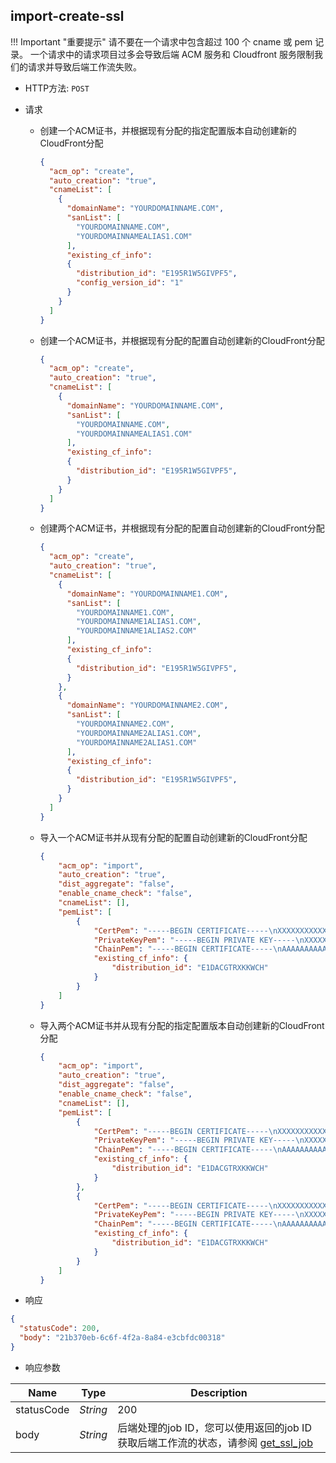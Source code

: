 ## import-create-ssl

!!! Important "重要提示"
    请不要在一个请求中包含超过 100 个 cname 或 pem 记录。 一个请求中的请求项目过多会导致后端 ACM 服务和 Cloudfront 服务限制我们的请求并导致后端工作流失败。

- HTTP方法: `POST`

- 请求

  - 创建一个ACM证书，并根据现有分配的指定配置版本自动创建新的CloudFront分配

    ``` json
    {
      "acm_op": "create",   
      "auto_creation": "true", 
      "cnameList": [  
        {
          "domainName": "YOURDOMAINNAME.COM", 
          "sanList": [
            "YOURDOMAINNAME.COM",
            "YOURDOMAINNAMEALIAS1.COM"
          ],
          "existing_cf_info": 
          {
            "distribution_id": "E195R1W5GIVPF5", 
            "config_version_id": "1"
          }
        }
      ]
    }
    ```

  - 创建一个ACM证书，并根据现有分配的配置自动创建新的CloudFront分配

    ``` json
    {
      "acm_op": "create",   
      "auto_creation": "true", 
      "cnameList": [  
        {
          "domainName": "YOURDOMAINNAME.COM", 
          "sanList": [
            "YOURDOMAINNAME.COM",
            "YOURDOMAINNAMEALIAS1.COM"
          ],
          "existing_cf_info": 
          {
            "distribution_id": "E195R1W5GIVPF5", 
          }
        }
      ]
    }
    ```

  - 创建两个ACM证书，并根据现有分配的配置自动创建新的CloudFront分配

    ``` json
    {
      "acm_op": "create",   
      "auto_creation": "true", 
      "cnameList": [  
        {
          "domainName": "YOURDOMAINNAME1.COM", 
          "sanList": [
            "YOURDOMAINNAME1.COM",
            "YOURDOMAINNAME1ALIAS1.COM",
            "YOURDOMAINNAME1ALIAS2.COM" 
          ],
          "existing_cf_info": 
          {
            "distribution_id": "E195R1W5GIVPF5", 
          }
        },
        {
          "domainName": "YOURDOMAINNAME2.COM", 
          "sanList": [
            "YOURDOMAINNAME2.COM",
            "YOURDOMAINNAME2ALIAS1.COM",
            "YOURDOMAINNAME2ALIAS1.COM" 
          ],
          "existing_cf_info": 
          {
            "distribution_id": "E195R1W5GIVPF5", 
          }
        }
      ]
    }
    ```

  - 导入一个ACM证书并从现有分配的配置自动创建新的CloudFront分配

    ``` json
    {
        "acm_op": "import",
        "auto_creation": "true",
        "dist_aggregate": "false",
        "enable_cname_check": "false",
        "cnameList": [],
        "pemList": [
            {
                "CertPem": "-----BEGIN CERTIFICATE-----\nXXXXXXXXXXXX\n-----END CERTIFICATE-----",
                "PrivateKeyPem": "-----BEGIN PRIVATE KEY-----\nXXXXXXXXXXXX\n-----END PRIVATE KEY-----",
                "ChainPem": "-----BEGIN CERTIFICATE-----\nAAAAAAAAAAA\n-----END CERTIFICATE-----\n-----BEGIN CERTIFICATE-----\nBBBBBBBBBBB\n-----END CERTIFICATE-----\n-----BEGIN CERTIFICATE-----\nCCCCCCCCCCC\n-----END CERTIFICATE-----",
                "existing_cf_info": {
                    "distribution_id": "E1DACGTRXKKWCH"
                }
            }
        ]
    }
    ```

  - 导入两个ACM证书并从现有分配的指定配置版本自动创建新的CloudFront分配
  
    ``` json
    {
        "acm_op": "import",
        "auto_creation": "true",
        "dist_aggregate": "false",
        "enable_cname_check": "false",
        "cnameList": [],
        "pemList": [
            {
                "CertPem": "-----BEGIN CERTIFICATE-----\nXXXXXXXXXXXX\n-----END CERTIFICATE-----",
                "PrivateKeyPem": "-----BEGIN PRIVATE KEY-----\nXXXXXXXXXXXX\n-----END PRIVATE KEY-----",
                "ChainPem": "-----BEGIN CERTIFICATE-----\nAAAAAAAAAAA\n-----END CERTIFICATE-----\n-----BEGIN CERTIFICATE-----\nBBBBBBBBBBB\n-----END CERTIFICATE-----\n-----BEGIN CERTIFICATE-----\nCCCCCCCCCCC\n-----END CERTIFICATE-----",
                "existing_cf_info": {
                    "distribution_id": "E1DACGTRXKKWCH"
                }
            },
            {
                "CertPem": "-----BEGIN CERTIFICATE-----\nXXXXXXXXXXXX\n-----END CERTIFICATE-----",
                "PrivateKeyPem": "-----BEGIN PRIVATE KEY-----\nXXXXXXXXXXXX\n-----END PRIVATE KEY-----",
                "ChainPem": "-----BEGIN CERTIFICATE-----\nAAAAAAAAAAA\n-----END CERTIFICATE-----\n-----BEGIN CERTIFICATE-----\nBBBBBBBBBBB\n-----END CERTIFICATE-----\n-----BEGIN CERTIFICATE-----\nCCCCCCCCCCC\n-----END CERTIFICATE-----",
                "existing_cf_info": {
                    "distribution_id": "E1DACGTRXKKWCH"
                }
            }
        ]
    }
    ```

- 响应

``` json
{
  "statusCode": 200,
  "body": "21b370eb-6c6f-4f2a-8a84-e3cbfdc00318"
}
```

- 响应参数

| **Name**   | **Type** | **Description**                                                                                                         |
|----------|--------|-------|
| statusCode | *String* | 200                                                                                                                     |
| body       | *String* | 后端处理的job ID，您可以使用返回的job ID获取后端工作流的状态，请参阅 [get_ssl_job](ssl-certificates/get-ssl-job.md) |

